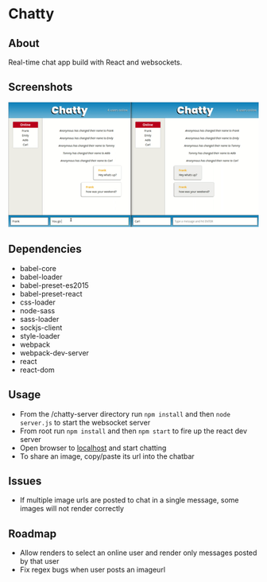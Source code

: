 # Chatty

## About
Real-time chat app build with React and websockets.

## Screenshots
![Sample Chat Session](https://raw.githubusercontent.com/dmyronuk/chatty/master/screenshots/demo.gif)

## Dependencies
- babel-core
- babel-loader
- babel-preset-es2015
- babel-preset-react
- css-loader
- node-sass
- sass-loader
- sockjs-client
- style-loader
- webpack
- webpack-dev-server
- react
- react-dom

## Usage
- From the /chatty-server directory run ```npm install``` and then ```node server.js``` to start the websocket server
- From root run ```npm install``` and then ```npm start``` to fire up the react dev server
- Open browser to [localhost](http://127.0.0.1:3000) and start chatting
- To share an image, copy/paste its url into the chatbar 

## Issues
- If multiple image urls are posted to chat in a single message, some images will not render correctly

## Roadmap
- Allow renders to select an online user and render only messages posted by that user
- Fix regex bugs when user posts an imageurl 


